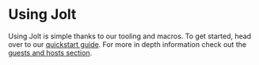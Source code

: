 # Using Jolt
Using Jolt is simple thanks to our tooling and macros. To get started, head over to our [quickstart guide](./usage/quickstart.md). For more in depth information check out the [guests and hosts section](./usage/guests_hosts.md).

